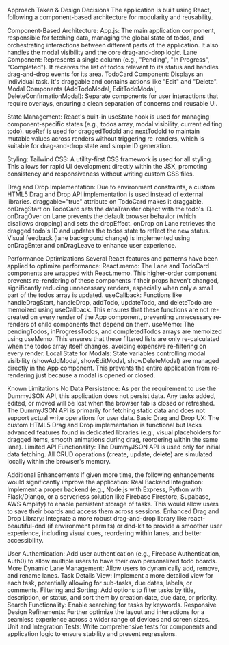 Approach Taken & Design Decisions
The application is built using React, following a component-based architecture for modularity and reusability.

Component-Based Architecture:
App.js: The main application component, responsible for fetching data, managing the global state of todos, and orchestrating interactions between different parts of the application. It also handles the modal visibility and the core drag-and-drop logic.
Lane Component: Represents a single column (e.g., "Pending", "In Progress", "Completed"). It receives the list of todos relevant to its status and handles drag-and-drop events for its area.
TodoCard Component: Displays an individual task. It's draggable and contains actions like "Edit" and "Delete".
Modal Components (AddTodoModal, EditTodoModal, DeleteConfirmationModal): Separate components for user interactions that require overlays, ensuring a clean separation of concerns and reusable UI.

State Management:
React's built-in useState hook is used for managing component-specific states (e.g., todos array, modal visibility, current editing todo).
useRef is used for draggedTodoId and nextTodoId to maintain mutable values across renders without triggering re-renders, which is suitable for drag-and-drop state and simple ID generation.

Styling:
Tailwind CSS: A utility-first CSS framework is used for all styling. This allows for rapid UI development directly within the JSX, promoting consistency and responsiveness without writing custom CSS files.

Drag and Drop Implementation:
Due to environment constraints, a custom HTML5 Drag and Drop API implementation is used instead of external libraries.
draggable="true" attribute on TodoCard makes it draggable.
onDragStart on TodoCard sets the dataTransfer object with the todo's ID.
onDragOver on Lane prevents the default browser behavior (which disallows dropping) and sets the dropEffect.
onDrop on Lane retrieves the dragged todo's ID and updates the todos state to reflect the new status.
Visual feedback (lane background change) is implemented using onDragEnter and onDragLeave to enhance user experience.

Performance Optimizations
Several React features and patterns have been applied to optimize performance:
React.memo: The Lane and TodoCard components are wrapped with React.memo. This higher-order component prevents re-rendering of these components if their props haven't changed, significantly reducing unnecessary renders, especially when only a small part of the todos array is updated.
useCallback: Functions like handleDragStart, handleDrop, addTodo, updateTodo, and deleteTodo are memoized using useCallback. This ensures that these functions are not re-created on every render of the App component, preventing unnecessary re-renders of child components that depend on them.
useMemo: The pendingTodos, inProgressTodos, and completedTodos arrays are memoized using useMemo. This ensures that these filtered lists are only re-calculated when the todos array itself changes, avoiding expensive re-filtering on every render.
Local State for Modals: State variables controlling modal visibility (showAddModal, showEditModal, showDeleteModal) are managed directly in the App component. This prevents the entire application from re-rendering just because a modal is opened or closed.

Known Limitations
No Data Persistence: As per the requirement to use the DummyJSON API, this application does not persist data. Any tasks added, edited, or moved will be lost when the browser tab is closed or refreshed. The DummyJSON API is primarily for fetching static data and does not support actual write operations for user data.
Basic Drag and Drop UX: The custom HTML5 Drag and Drop implementation is functional but lacks advanced features found in dedicated libraries (e.g., visual placeholders for dragged items, smooth animations during drag, reordering within the same lane).
Limited API Functionality: The DummyJSON API is used only for initial data fetching. All CRUD operations (create, update, delete) are simulated locally within the browser's memory.

Additional Enhancements
If given more time, the following enhancements would significantly improve the application:
Real Backend Integration:
Implement a proper backend (e.g., Node.js with Express, Python with Flask/Django, or a serverless solution like Firebase Firestore, Supabase, AWS Amplify) to enable persistent storage of tasks. This would allow users to save their boards and access them across sessions.
Enhanced Drag and Drop Library:
Integrate a more robust drag-and-drop library like react-beautiful-dnd (if environment permits) or dnd-kit to provide a smoother user experience, including visual cues, reordering within lanes, and better accessibility.

User Authentication:
Add user authentication (e.g., Firebase Authentication, Auth0) to allow multiple users to have their own personalized todo boards.
More Dynamic Lane Management:
Allow users to dynamically add, remove, and rename lanes.
Task Details View:
Implement a more detailed view for each task, potentially allowing for sub-tasks, due dates, labels, or comments.
Filtering and Sorting:
Add options to filter tasks by title, description, or status, and sort them by creation date, due date, or priority.
Search Functionality:
Enable searching for tasks by keywords.
Responsive Design Refinements:
Further optimize the layout and interactions for a seamless experience across a wider range of devices and screen sizes.
Unit and Integration Tests:
Write comprehensive tests for components and application logic to ensure stability and prevent regressions.